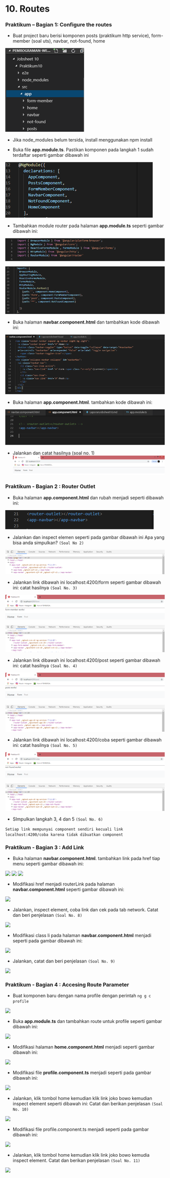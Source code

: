 # 10. Routes

### Praktikum – Bagian 1: Configure the routes

* Buat project baru berisi komponen posts (praktikum http service), form-member (soal uts), navbar, not-found, home

![](image/Jobsheet10/1.PNG)

* Jika node_modules belum tersida, install menggunakan npm install

* Buka file **app.module.ts**. Pastikan komponen pada langkah 1 sudah terdaftar seperti gambar dibawah ini
 
![](image/Jobsheet10/2.PNG)

* Tambahkan module router pada halaman **app.module.ts** seperti gambar dibawah ini:

![](image/Jobsheet10/3.PNG)

![](image/Jobsheet10/3a.PNG) 

* Buka halaman **navbar.component.html** dan tambahkan kode dibawah ini:

![](image/Jobsheet10/5.PNG) 

* Buka halaman **app.component.html**. tambahkan kode dibawah ini: 

![](image/Jobsheet10/6.PNG)

* Jalankan dan catat hasilnya (soal no. 1)
![](image/Jobsheet10/soal1.PNG)

### Praktikum - Bagian 2 : Router Outlet

* Buka halaman **app.component.html** dan rubah menjadi seperti dibawah ini:

![](image/Jobsheet10/7.PNG)

* Jalankan dan inspect elemen seperti pada gambar dibawah ini
Apa yang bisa anda simpulkan? ```(Soal No 2)```

![](image/Jobsheet10/soal2.PNG)

* Jalankan link dibawah ini localhost:4200/form seperti gambar dibawah ini:
catat hasilnya ```(Soal No. 3)```

![](image/Jobsheet10/8.PNG)

![](image/Jobsheet10/8a.PNG)

* Jalankan link dibawah ini localhost:4200/post seperti gambar dibawah ini:
catat hasilnya ``(Soal No. 4)``

![](image/Jobsheet10/9.PNG)

![](image/Jobsheet10/9a.PNG)

* Jalankan link dibawah ini localhost:4200/coba seperti gambar dibawah ini:
catat hasilnya ``(Soal No. 5)``

![](image/Jobsheet10/10.PNG)

![](image/Jobsheet10/10a.PNG)

* SImpulkan langkah 3, 4 dan 5 ``(Soal No. 6)``

```Setiap link mempunyai component sendiri kecuali link localhost:4200/coba karena tidak dibuatkan component```


### Praktikum - Bagian 3 : Add Link

* Buka halaman **navbar.component.html**. tambahkan link pada href tiap menu seperti gambar dibawah ini:

![](image/Jobsheet10/soal7.PNG)
![](image/Jobsheet10/soal7a.PNG)
![](image/Jobsheet10/soal7b.PNG)

* Modifikasi href menjadi routerLink pada halaman **navbar.component.html** seperti gambar dibawah ini:

![](image/Jobsheet10/11.PNG)

* Jalankan, inspect element, coba link dan cek pada tab network. Catat dan beri penjelasan ``(Soal No. 8)``

![](image/Jobsheet10/soal8.PNG)

* Modifikasi class li pada halaman **navbar.component.html** menjadi seperti pada gambar dibawah ini:

![](image/Jobsheet10/12.PNG)

* Jalankan, catat dan beri penjelasan ``(Soal No. 9)``

![](image/Jobsheet10/soal9.PNG)


### Praktikum - Bagian 4 : Accesing Route Parameter

* Buat komponen baru dengan nama profile dengan perintah ``ng g c profile``

![](image/Jobsheet10/13.PNG)

* Buka **app.module.ts** dan tambahkan route untuk profile seperti gambar dibawah ini:

![](image/Jobsheet10/14.PNG)

* Modifikasi halaman **home.component.html** menjadi seperti gambar dibawah ini:

![](image/Jobsheet10/15.PNG)

* Modifikasi file **profile.component.ts** menjadi seperti pada gambar dibawah ini:

![](image/Jobsheet10/16.PNG)

* Jalankan, klik tombol home kemudian klik link joko bowo kemudian inspect element seperti dibawah ini:
Catat dan berikan penjelasan ``(Soal No. 10)``

![](image/Jobsheet10/soal10.PNG)

* Modifikasi file profile.component.ts menjadi seperti pada gambar dibawah ini:

![](image/Jobsheet10/17.PNG)

* Jalankan, klik tombol home kemudian klik link joko bowo kemudia inspect element. Catat dan berikan penjelasan ``(Soal No. 11)``

![](image/Jobsheet10/soal11.PNG)